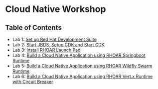 # Cloud Native Workshop

## Table of Contents

* Lab 1: [Set up Red Hat Development Suite](1.SetupRedHatDevSuite.md)
* Lab 2: [Start JBDS, Setup CDK and Start CDK](2.SetupCDKFromJBDS.md)
* Lab 3: [Install RHOAR Launch Pad](3.InstallRHOARLaunchPad.md)
* Lab 4: [Build a Cloud Native Application using RHOAR Springboot Runtime](4.RHOAR-SpringBoot-Lab.md)
* Lab 5: [Build a Cloud Native Application using RHOAR Wildfly Swarm Runtime](5.RHOAR-WildflySwarm-Lab.md)
* Lab 6: [Build a Cloud Native Application using RHOAR Vert.x Runtime with Circuit Breaker](6.VertxGatewayService.md)
